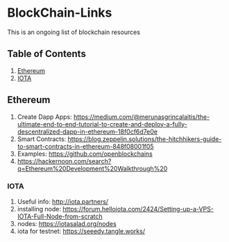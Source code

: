 # BlockChain-Links

This is an ongoing list of blockchain resources

## Table of Contents

1. [Ethereum](#Ethereum)
1. [IOTA](#IOTA)

## Ethereum

1. Create Dapp Apps: https://medium.com/@merunasgrincalaitis/the-ultimate-end-to-end-tutorial-to-create-and-deploy-a-fully-descentralized-dapp-in-ethereum-18f0cf6d7e0e
1. Smart Contracts: https://blog.zeppelin.solutions/the-hitchhikers-guide-to-smart-contracts-in-ethereum-848f08001f05
1. Examples: https://github.com/openblockchains
1. https://hackernoon.com/search?q=Ethereum%20Development%20Walkthrough%20


 
### IOTA

1. Useful info: http://iota.partners/
1. installing node: https://forum.helloiota.com/2424/Setting-up-a-VPS-IOTA-Full-Node-from-scratch
1. nodes: https://iotasalad.org/nodes
1. iota for testnet: https://seeedy.tangle.works/
